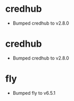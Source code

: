 
# credhub

- Bumped credhub to v2.8.0

# credhub

- Bumped credhub to v2.8.0

# fly

- Bumped fly to v6.5.1
